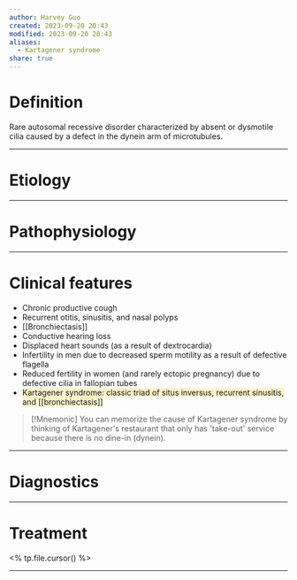 ```yaml
---
author: Harvey Guo
created: 2023-09-20 20:43
modified: 2023-09-20 20:43
aliases:
  - Kartagener syndrome
share: true
---
```

# Definition
Rare autosomal recessive disorder characterized by absent or dysmotile cilia caused by a defect in the dynein arm of microtubules.

---
# Etiology


---
# Pathophysiology


---
# Clinical features
- Chronic productive cough
- Recurrent otitis, sinusitis, and nasal polyps
- [[Bronchiectasis]]
- Conductive hearing loss
- Displaced heart sounds (as a result of dextrocardia)
- Infertility in men due to decreased sperm motility as a result of defective flagella
- Reduced fertility in women (and rarely ectopic pregnancy) due to defective cilia in fallopian tubes
- <span style="background:rgba(240, 200, 0, 0.2)">Kartagener syndrome: classic triad of situs inversus, recurrent sinusitis, and [[bronchiectasis]]</span>

>[!Mnemonic] 
>You can memorize the cause of Kartagener syndrome by thinking of Kartagener's restaurant that only has 'take-out' service because there is no dine-in (dynein).

---
# Diagnostics


---
# Treatment
<% tp.file.cursor() %>

---
